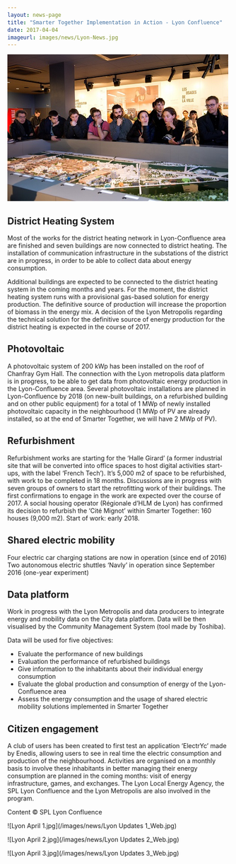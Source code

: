 ```yaml
---
layout: news-page
title: "Smarter Together Implementation in Action - Lyon Confluence"
date: 2017-04-04
imageurl: images/news/Lyon-News.jpg
---
```


![Lyon-engagement.jpg](/images/news/Lyon_Citizen_Web.jpg)

<div class="multiline">
 <h2><span class="ornament-news">District Heating System</span></h2>
</div>
Most of the works for the district heating network in Lyon-Confluence area are finished and seven buildings are now connected to district heating. The installation of communication infrastructure in the substations of the district are in progress, in order to be able to collect data about energy consumption.

Additional buildings are expected to be connected to the district heating system in the coming months and years. For the moment, the district heating system runs with a provisional gas-based solution for energy production. The definitive source of production will increase the proportion of biomass in the energy mix. A decision of the Lyon Metropolis regarding the technical solution for the definitive source of energy production for the district heating is expected in the course of 2017.

<div class="multiline">
 <h2><span class="ornament-news">Photovoltaic</span></h2>
</div>
A photovoltaic system of 200 kWp has been installed on the roof of Chanfray Gym Hall. The connection with the Lyon metropolis data platform is in progress, to be able to get data from photovoltaic energy production in the Lyon-Confluence area. Several photovoltaic installations are planned in Lyon-Confluence by 2018 (on new-built buildings, on a refurbished building and on other public equipment) for a total of 1 MWp of newly installed photovoltaic capacity in the neighbourhood (1 MWp of PV are already installed, so at the end of Smarter Together, we will have 2 MWp of PV).

<div class="multiline">
 <h2><span class="ornament-news">Refurbishment</span></h2>
</div>
Refurbishment works are starting for the ‘Halle Girard’ (a former industrial site that will be converted into office spaces to host digital activities start-ups, with the label ‘French Tech’). It’s 5,000 m2 of space to be refurbished, with work to be completed in 18 months. Discussions are in progress with seven groups of owners to start the retrofitting work of their buildings. The first confirmations to engage in the work are expected over the course of 2017. A social housing operator (Régionale d’HLM de Lyon) has confirmed its decision to refurbish the ‘Cité Mignot’ within Smarter Together: 160 houses (9,000 m2).
Start of work: early 2018.

<div class="multiline">
 <h2><span class="ornament-news">Shared electric mobility</span></h2>
</div>
Four electric car charging stations are now in operation (since end of 2016)
Two autonomous electric shuttles ‘Navly’ in operation since September 2016 (one-year experiment)

<div class="multiline">
 <h2><span class="ornament-news">Data platform</span></h2>
</div>
Work in progress with the Lyon Metropolis and data producers to integrate energy and mobility data on the City data platform. Data will be then visualised by the Community Management System (tool made by Toshiba).

Data will be used for five objectives:

- Evaluate the performance of new buildings
- Evaluation the performance of refurbished buildings
- Give information to the inhabitants about their individual energy consumption
- Evaluate the global production and consumption of energy of the Lyon-Confluence area
- Assess the energy consumption and the usage of shared electric mobility solutions implemented in Smarter Together

<div class="multiline">
 <h2><span class="ornament-news">Citizen engagement</span></h2>
</div>
A club of users has been created to first test an application ‘ElectrYc’ made by Enedis, allowing users to see in real time the electric consumption and production of the neighbourhood. Activities are organised on a monthly basis to involve these inhabitants in better managing their energy consumption are planned in the coming months: visit of energy infrastructure, games, and exchanges. The Lyon Local Energy Agency, the SPL Lyon Confluence and the Lyon Metropolis are also involved in the program.

Content © SPL Lyon Confluence

![Lyon April 1.jpg](/images/news/Lyon Updates 1_Web.jpg)

![Lyon April 2.jpg](/images/news/Lyon Updates 2_Web.jpg)

![Lyon April 3.jpg](/images/news/Lyon Updates 3_Web.jpg)
